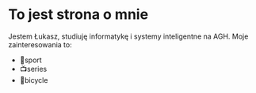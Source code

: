 # To jest strona o mnie
Jestem Łukasz, studiuję informatykę i systemy inteligentne na AGH. Moje zainteresowania to:

- 🏅sport
- 📺series
- 🚴bicycle

